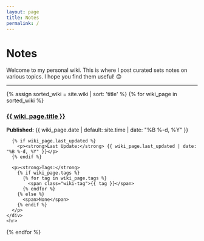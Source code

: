 ```yaml
---
layout: page
title: Notes
permalink: /
---
```


# Notes

Welcome to my personal wiki. This is where I post curated sets notes on various topics. I hope you find them useful! 😊

<!-- ## Wiki Entries -->

<div class="wiki-list">
  <hr>
  {% assign sorted_wiki = site.wiki | sort: 'title' %}
  {% for wiki_page in sorted_wiki %}
    <div class="wiki-entry">
      <h3>
        <a href="{{ wiki_page.url | relative_url }}">{{ wiki_page.title }}</a>
      </h3>
      <p><strong>Published:</strong> {{ wiki_page.date | default: site.time | date: "%B %-d, %Y" }}</p>
      
      {% if wiki_page.last_updated %}
        <p><strong>Last Update:</strong> {{ wiki_page.last_updated | date: "%B %-d, %Y" }}</p>
      {% endif %}
      
      <p><strong>Tags:</strong> 
        {% if wiki_page.tags %}
          {% for tag in wiki_page.tags %}
            <span class="wiki-tag">{{ tag }}</span>
          {% endfor %}
        {% else %}
          <span>None</span>
        {% endif %}
      </p>
    </div>
    <hr>
  {% endfor %}
</div>
